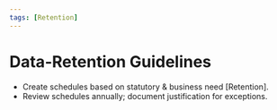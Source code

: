 ```yaml
---
tags: [Retention]
---
```

# Data‑Retention Guidelines
* Create schedules based on statutory & business need [Retention].
* Review schedules annually; document justification for exceptions.
